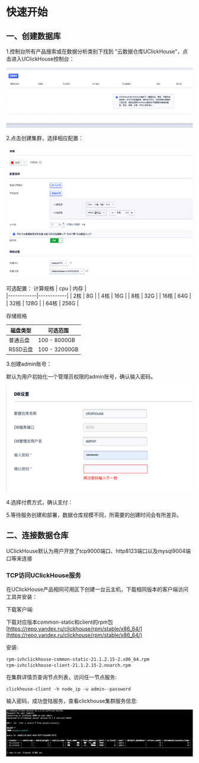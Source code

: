 # 快速开始

## 一、创建数据库
1.控制台所有产品搜索或在数据分析类别下找到 "云数据仓库UClickHouse"，点击进入UClickHouse控制台：

![image](images/gettingstart1.png)

2.点击创建集群，选择相应配置：

![image](images/gettingstart2.png)

可选配置：
计算规格
|    cpu     |   内存     |                 
|------------|------------|
|    2核     |    8G      |
|    4核     |    16G     | 
|    8核     |    32G     | 
|    16核    |    64G     | 
|    32核    |    128G    |
|    64核    |    256G    |

存储规格

|  磁盘类型  |     可选范围    |
|------------|-----------------|
|  普通云盘  |   100 - 8000GB  |       
|  RSSD云盘  |   100 - 32000GB |

3.创建admin账号：

默认为用户初始化一个管理员权限的admin账号，确认输入密码。

![image](images/gettingstart3.png)

4.选择付费方式，确认支付：

5.等待服务创建和部署，数据仓库规模不同，所需要的创建时间会有所差异。

## 二、连接数据仓库

UClickHouse默认为用户开放了tcp9000端口、http8123端口以及mysql9004端口等来连接

### TCP访问UClickHouse服务

在UClickHouse产品相同可用区下创建一台云主机，下载相同版本的客户端访问工具并安装：

下载客户端:

下载对应版本common-static和client的rpm包
[https://repo.yandex.ru/clickhouse/rpm/stable/x86_64/](https://repo.yandex.ru/clickhouse/rpm/stable/x86_64/)

安装:
```
rpm‐ivhclickhouse‐common‐static‐21.1.2.15‐2.x86_64.rpm 
rpm‐ivhclickhouse‐client‐21.1.2.15‐2.noarch.rpm
``` 
在集群详情页查询节点列表，访问任一节点服务:
```
clickhouse‐client ‐h node_ip ‐u admin‐‐password

```  
输入密码，成功登陆服务，查看clickhouse集群服务信息:

![image](images/gettingstart4.png)

